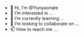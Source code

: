 - 👋 Hi, I’m @Yunyaonate
- 👀 I’m interested in ...
- 🌱 I’m currently learning ...
- 💞️ I’m looking to collaborate on ...
- 📫 How to reach me ...

<!---
Yunyaonate/Yunyaonate is a ✨ special ✨ repository because its `README.md` (this file) appears on your GitHub profile.
You can click the Preview link to take a look at your changes.
--->
